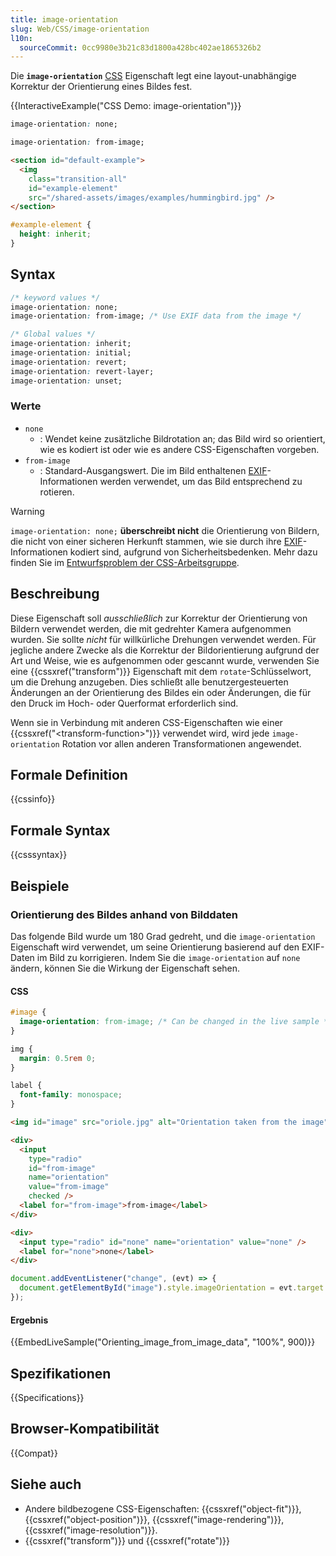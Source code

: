 ```yaml
---
title: image-orientation
slug: Web/CSS/image-orientation
l10n:
  sourceCommit: 0cc9980e3b21c83d1800a428bc402ae1865326b2
---
```


Die **`image-orientation`** [CSS](/de/docs/Web/CSS) Eigenschaft legt eine layout-unabhängige Korrektur der Orientierung eines Bildes fest.

{{InteractiveExample("CSS Demo: image-orientation")}}

```css interactive-example-choice
image-orientation: none;
```

```css interactive-example-choice
image-orientation: from-image;
```

```html interactive-example
<section id="default-example">
  <img
    class="transition-all"
    id="example-element"
    src="/shared-assets/images/examples/hummingbird.jpg" />
</section>
```

```css interactive-example
#example-element {
  height: inherit;
}
```

## Syntax

```css
/* keyword values */
image-orientation: none;
image-orientation: from-image; /* Use EXIF data from the image */

/* Global values */
image-orientation: inherit;
image-orientation: initial;
image-orientation: revert;
image-orientation: revert-layer;
image-orientation: unset;
```

### Werte

- `none`
  - : Wendet keine zusätzliche Bildrotation an; das Bild wird so orientiert, wie es kodiert ist oder wie es andere CSS-Eigenschaften vorgeben.
- `from-image`
  - : Standard-Ausgangswert. Die im Bild enthaltenen [EXIF](https://en.wikipedia.org/wiki/EXIF)-Informationen werden verwendet, um das Bild entsprechend zu rotieren.

> [!WARNING]
> `image-orientation: none;` **überschreibt nicht** die Orientierung von Bildern, die nicht von einer sicheren Herkunft stammen, wie sie durch ihre [EXIF](https://en.wikipedia.org/wiki/EXIF)-Informationen kodiert sind, aufgrund von Sicherheitsbedenken. Mehr dazu finden Sie im [Entwurfsproblem der CSS-Arbeitsgruppe](https://github.com/w3c/csswg-drafts/issues/5165).

## Beschreibung

Diese Eigenschaft soll _ausschließlich_ zur Korrektur der Orientierung von Bildern verwendet werden, die mit gedrehter Kamera aufgenommen wurden. Sie sollte _nicht_ für willkürliche Drehungen verwendet werden. Für jegliche andere Zwecke als die Korrektur der Bildorientierung aufgrund der Art und Weise, wie es aufgenommen oder gescannt wurde, verwenden Sie eine {{cssxref("transform")}} Eigenschaft mit dem `rotate`-Schlüsselwort, um die Drehung anzugeben. Dies schließt alle benutzergesteuerten Änderungen an der Orientierung des Bildes ein oder Änderungen, die für den Druck im Hoch- oder Querformat erforderlich sind.

Wenn sie in Verbindung mit anderen CSS-Eigenschaften wie einer {{cssxref("&lt;transform-function&gt;")}} verwendet wird, wird jede `image-orientation` Rotation vor allen anderen Transformationen angewendet.

## Formale Definition

{{cssinfo}}

## Formale Syntax

{{csssyntax}}

## Beispiele

### Orientierung des Bildes anhand von Bilddaten

Das folgende Bild wurde um 180 Grad gedreht, und die `image-orientation` Eigenschaft wird verwendet, um seine Orientierung basierend auf den EXIF-Daten im Bild zu korrigieren. Indem Sie die `image-orientation` auf `none` ändern, können Sie die Wirkung der Eigenschaft sehen.

#### CSS

```css
#image {
  image-orientation: from-image; /* Can be changed in the live sample */
}
```

```css hidden
img {
  margin: 0.5rem 0;
}

label {
  font-family: monospace;
}
```

```html hidden
<img id="image" src="oriole.jpg" alt="Orientation taken from the image" />

<div>
  <input
    type="radio"
    id="from-image"
    name="orientation"
    value="from-image"
    checked />
  <label for="from-image">from-image</label>
</div>

<div>
  <input type="radio" id="none" name="orientation" value="none" />
  <label for="none">none</label>
</div>
```

```js hidden
document.addEventListener("change", (evt) => {
  document.getElementById("image").style.imageOrientation = evt.target.value;
});
```

#### Ergebnis

{{EmbedLiveSample("Orienting_image_from_image_data", "100%", 900)}}

## Spezifikationen

{{Specifications}}

## Browser-Kompatibilität

{{Compat}}

## Siehe auch

- Andere bildbezogene CSS-Eigenschaften: {{cssxref("object-fit")}}, {{cssxref("object-position")}}, {{cssxref("image-rendering")}}, {{cssxref("image-resolution")}}.
- {{cssxref("transform")}} und {{cssxref("rotate")}}
